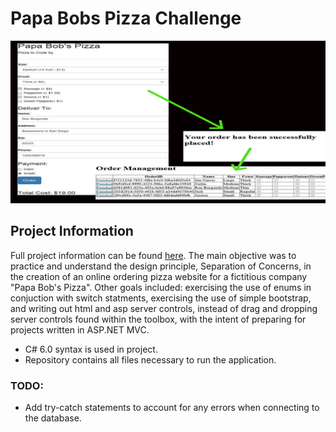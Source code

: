 [//]: # (Image References)
[image 0]: ./Screenshots/PapaBobPizzaScreenshot.png

# Papa Bobs Pizza Challenge
![before and after][image 0]<br/>


## Project Information
Full project information can be found [here](./PapaBobsPizzaChallengeRequirements.txt). The main objective was to practice and understand the design principle, Separation of Concerns, in the creation of an online ordering pizza website for a fictitious company "Papa Bob's Pizza". Other goals included: exercising the use of enums in conjuction with switch statments, exercising the use of simple bootstrap, and writing out html and asp server controls, instead of drag and dropping server controls found within the toolbox, with the intent of preparing for projects written in ASP.NET MVC.

* C# 6.0 syntax is used in project.
* Repository contains all files necessary to run the application.

### TODO:
* Add try-catch statements to account for any errors when connecting to the database.
